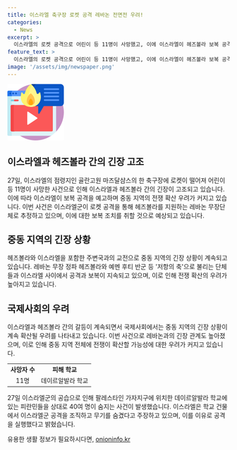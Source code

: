 ```yaml
---
title: 이스라엘 축구장 로켓 공격 레바논 전면전 우려!
categories:
  - News
excerpt: >
  이스라엘의 로켓 공격으로 어린이 등 11명이 사망했고, 이에 이스라엘이 헤즈볼라 보복 공격을 예고한다. 레바논의 헤즈볼라와 이스라엘의 교전이 중동에서 전쟁으로 번질 우려가 커지고 있다. 이스라엘군은 보복 공격을 준비하며, 이스라엘 총리도 귀국한다. 국제사회에서는 중동 전쟁 확전 우려가 높아지고 있으며, 이스라엘과 헤즈볼라의 충돌이 레바논으로 번질 것을 우려하고 있다.
feature_text: >
  이스라엘의 로켓 공격으로 어린이 등 11명이 사망했고, 이에 이스라엘이 헤즈볼라 보복 공격을 예고한다. 레바논의 헤즈볼라와 이스라엘의 교전이 중동에서 전쟁으로 번질 우려가 커지고 있다. 이스라엘군은 보복 공격을 준비하며, 이스라엘 총리도 귀국한다. 국제사회에서는 중동 전쟁 확전 우려가 높아지고 있으며, 이스라엘과 헤즈볼라의 충돌이 레바논으로 번질 것을 우려하고 있다.
image: '/assets/img/newspaper.png'
---
```


<p><img src="/assets/img/news.png" alt="rentncar 속보" /></p>

<h2 data-ke-size="size26">이스라엘과 헤즈볼라 간의 긴장 고조</h2>

<p data-ke-size="size16">27일, 이스라엘의 점령지인 골란고원 마즈달샴스의 한 축구장에 로켓이 떨어져 어린이 등 11명이 사망한 사건으로 인해 이스라엘과 헤즈볼라 간의 긴장이 고조되고 있습니다. 이에 따라 이스라엘이 보복 공격을 예고하며 중동 지역의 전쟁 확산 우려가 커지고 있습니다. 이번 사건은 이스라엘군이 로켓 공격을 통해 헤즈볼라를 지원하는 레바논 무장단체로 추정하고 있으며, 이에 대한 보복 조치를 취할 것으로 예상되고 있습니다.</p>

<h2 data-ke-size="size26">중동 지역의 긴장 상황</h2>

<p data-ke-size="size16">헤즈볼라와 이스라엘을 포함한 주변국과의 교전으로 중동 지역의 긴장 상황이 계속되고 있습니다. 레바논 무장 정파 헤즈볼라와 예멘 후티 반군 등 '저항의 축'으로 불리는 단체들과 이스라엘 사이에서 공격과 보복이 지속되고 있으며, 이로 인해 전쟁 확산의 우려가 높아지고 있습니다.</p>

<h2 data-ke-size="size26">국제사회의 우려</h2>

<p data-ke-size="size16">이스라엘과 헤즈볼라 간의 갈등이 계속되면서 국제사회에서는 중동 지역의 긴장 상황이 계속 확산될 우려를 나타내고 있습니다. 이번 사건으로 레바논과의 긴장 관계도 높아졌으며, 이로 인해 중동 지역 전체에 전쟁이 확산할 가능성에 대한 우려가 커지고 있습니다.</p>

<table>
  <tr>
    <td style="text-align: center; height: 17px;"><b>사망자 수</b></td>
    <td style="text-align: center; height: 17px;"><b>피해 학교</b></td>
  </tr>
  <tr>
    <td style="text-align: center; height: 17px;">11명</td>
    <td style="text-align: center; height: 17px;">데이르알발라 학교</td>
  </tr>
</table>

<p data-ke-size="size16">27일 이스라엘군의 공습으로 인해 팔레스타인 가자지구에 위치한 데이르알발라 학교에 있는 피란민들을 상대로 40여 명이 숨지는 사건이 발생했습니다. 이스라엘은 학교 건물에서 이스라엘군 공격을 조직하고 무기를 숨겼다고 주장하고 있으며, 이를 이유로 공격을 실행했다고 밝혔습니다.</p>
유용한 생활 정보가 필요하시다면, <a href="https://onioninfo.kr" rel="dofollow">onioninfo.kr</a>



